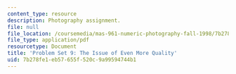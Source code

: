 ```yaml
---
content_type: resource
description: Photography assignment.
file: null
file_location: /coursemedia/mas-961-numeric-photography-fall-1998/7b278fe1eb57655f520c9a99594744b1_ps9.pdf
file_type: application/pdf
resourcetype: Document
title: 'Problem Set 9: The Issue of Even More Quality'
uid: 7b278fe1-eb57-655f-520c-9a99594744b1
---
```

